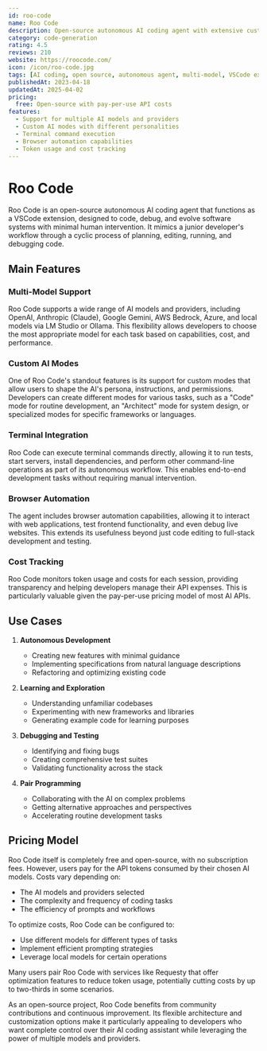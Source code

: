 ```yaml
---
id: roo-code
name: Roo Code
description: Open-source autonomous AI coding agent with extensive customization and multi-model support
category: code-generation
rating: 4.5
reviews: 210
website: https://roocode.com/
icon: /icon/roo-code.jpg
tags: [AI coding, open source, autonomous agent, multi-model, VSCode extension]
publishedAt: 2023-04-18
updatedAt: 2025-04-02
pricing:
  free: Open-source with pay-per-use API costs
features:
  - Support for multiple AI models and providers
  - Custom AI modes with different personalities
  - Terminal command execution
  - Browser automation capabilities
  - Token usage and cost tracking
---
```


# Roo Code

Roo Code is an open-source autonomous AI coding agent that functions as a VSCode extension, designed to code, debug, and evolve software systems with minimal human intervention. It mimics a junior developer's workflow through a cyclic process of planning, editing, running, and debugging code.

## Main Features

### Multi-Model Support
Roo Code supports a wide range of AI models and providers, including OpenAI, Anthropic (Claude), Google Gemini, AWS Bedrock, Azure, and local models via LM Studio or Ollama. This flexibility allows developers to choose the most appropriate model for each task based on capabilities, cost, and performance.

### Custom AI Modes
One of Roo Code's standout features is its support for custom modes that allow users to shape the AI's persona, instructions, and permissions. Developers can create different modes for various tasks, such as a "Code" mode for routine development, an "Architect" mode for system design, or specialized modes for specific frameworks or languages.

### Terminal Integration
Roo Code can execute terminal commands directly, allowing it to run tests, start servers, install dependencies, and perform other command-line operations as part of its autonomous workflow. This enables end-to-end development tasks without requiring manual intervention.

### Browser Automation
The agent includes browser automation capabilities, allowing it to interact with web applications, test frontend functionality, and even debug live websites. This extends its usefulness beyond just code editing to full-stack development and testing.

### Cost Tracking
Roo Code monitors token usage and costs for each session, providing transparency and helping developers manage their API expenses. This is particularly valuable given the pay-per-use pricing model of most AI APIs.

## Use Cases

1. **Autonomous Development**
   - Creating new features with minimal guidance
   - Implementing specifications from natural language descriptions
   - Refactoring and optimizing existing code

2. **Learning and Exploration**
   - Understanding unfamiliar codebases
   - Experimenting with new frameworks and libraries
   - Generating example code for learning purposes

3. **Debugging and Testing**
   - Identifying and fixing bugs
   - Creating comprehensive test suites
   - Validating functionality across the stack

4. **Pair Programming**
   - Collaborating with the AI on complex problems
   - Getting alternative approaches and perspectives
   - Accelerating routine development tasks

## Pricing Model

Roo Code itself is completely free and open-source, with no subscription fees. However, users pay for the API tokens consumed by their chosen AI models. Costs vary depending on:

- The AI models and providers selected
- The complexity and frequency of coding tasks
- The efficiency of prompts and workflows

To optimize costs, Roo Code can be configured to:
- Use different models for different types of tasks
- Implement efficient prompting strategies
- Leverage local models for certain operations

Many users pair Roo Code with services like Requesty that offer optimization features to reduce token usage, potentially cutting costs by up to two-thirds in some scenarios.

As an open-source project, Roo Code benefits from community contributions and continuous improvement. Its flexible architecture and customization options make it particularly appealing to developers who want complete control over their AI coding assistant while leveraging the power of multiple models and providers.